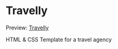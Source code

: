 # Travelly
Preview: [Travelly](https://wizardly-franklin-a062bf.netlify.app/)

HTML &amp; CSS Template for a travel agency
